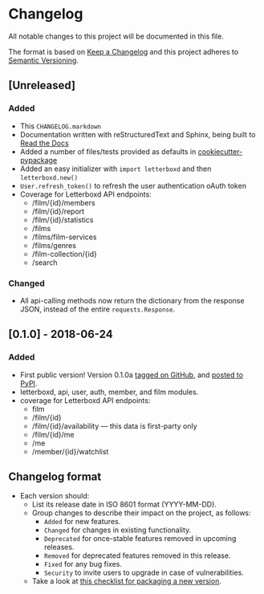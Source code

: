 # Changelog
All notable changes to this project will be documented in this file.

The format is based on [Keep a Changelog](https://keepachangelog.com/en/1.0.0/)
and this project adheres to [Semantic Versioning](https://semver.org/spec/v2.0.0.html).

## [Unreleased]
### Added

- This `CHANGELOG.markdown`
- Documentation written with reStructuredText and Sphinx, being built to [Read the Docs](https://letterboxd.readthedocs.io/)
- Added a number of files/tests provided as defaults in [cookiecutter-pypackage](https://github.com/audreyr/cookiecutter-pypackage)
- Added an easy initializer with `import letterboxd` and then `letterboxd.new()`
- `User.refresh_token()` to refresh the user authentication oAuth token
- Coverage for Letterboxd API endpoints:
    - /film/{id}/members
    - /film/{id}/report
    - /film/{id}/statistics
    - /films
    - /films/film-services
    - /films/genres
    - /film-collection/{id}
    - /search

### Changed

- All api-calling methods now return the dictionary from the response JSON, instead of the entire `requests.Response`.

## [0.1.0] - 2018-06-24
### Added

- First public version! Version 0.1.0a [tagged on GitHub](https://github.com/bobtiki/letterboxd/releases/tag/v0.1.0a), and [posted to PyPI](https://pypi.org/project/letterboxd/).
- letterboxd, api, user, auth, member, and film modules.
- coverage for Letterboxd API endpoints:
    - film
    - /film/{id}
    - /film/{id}/availability — this data is first-party only
    - /film/{id}/me
    - /me
    - /member/{id}/watchlist

## Changelog format

- Each version should:
    - List its release date in ISO 8601 format (YYYY-MM-DD).
    - Group changes to describe their impact on the project, as follows:
        - `Added` for new features.
        - `Changed` for changes in existing functionality.
        - `Deprecated` for once-stable features removed in upcoming releases.
        - `Removed` for deprecated features removed in this release.
        - `Fixed` for any bug fixes.
        - `Security` to invite users to upgrade in case of vulnerabilities.
    - Take a look at [this checklist for packaging a new version](http://www.sherifsoliman.com/2016/09/30/Python-package-with-GitHub-PyPI/).